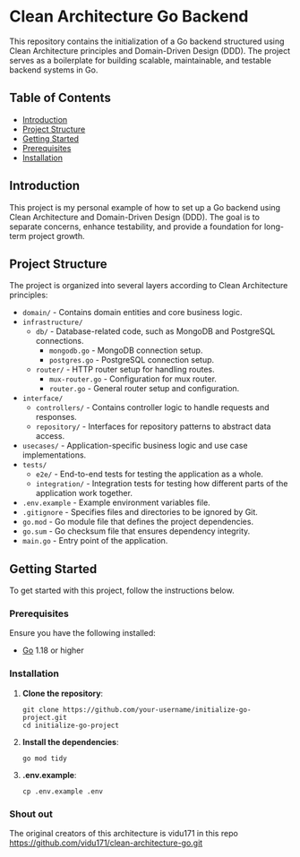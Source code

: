 # Clean Architecture Go Backend

This repository contains the initialization of a Go backend structured using Clean Architecture principles and Domain-Driven Design (DDD). The project serves as a boilerplate for building scalable, maintainable, and testable backend systems in Go.

## Table of Contents

- [Introduction](#introduction)
- [Project Structure](#project-structure)
- [Getting Started](#getting-started)
- [Prerequisites](#prerequisites)
- [Installation](#installation)

## Introduction

This project is my personal example of how to set up a Go backend using Clean Architecture and Domain-Driven Design (DDD). The goal is to separate concerns, enhance testability, and provide a foundation for long-term project growth.

## Project Structure

The project is organized into several layers according to Clean Architecture principles:

- `domain/` - Contains domain entities and core business logic.
- `infrastructure/`
  - `db/` - Database-related code, such as MongoDB and PostgreSQL connections.
    - `mongodb.go` - MongoDB connection setup.
    - `postgres.go` - PostgreSQL connection setup.
  - `router/` - HTTP router setup for handling routes.
    - `mux-router.go` - Configuration for mux router.
    - `router.go` - General router setup and configuration.
- `interface/`
  - `controllers/` - Contains controller logic to handle requests and responses.
  - `repository/` - Interfaces for repository patterns to abstract data access.
- `usecases/` - Application-specific business logic and use case implementations.
- `tests/`
  - `e2e/` - End-to-end tests for testing the application as a whole.
  - `integration/` - Integration tests for testing how different parts of the application work together.
- `.env.example` - Example environment variables file.
- `.gitignore` - Specifies files and directories to be ignored by Git.
- `go.mod` - Go module file that defines the project dependencies.
- `go.sum` - Go checksum file that ensures dependency integrity.
- `main.go` - Entry point of the application.

## Getting Started

To get started with this project, follow the instructions below.

### Prerequisites

Ensure you have the following installed:

- [Go](https://golang.org/dl/) 1.18 or higher

### Installation

1. **Clone the repository**:

   ```
   git clone https://github.com/your-username/initialize-go-project.git
   cd initialize-go-project
   ```

2. **Install the dependencies**:
    ```
   go mod tidy
   ```

3. **.env.example**:
    ```
   cp .env.example .env
   ```

### Shout out

The original creators of this architecture is vidu171 in this repo
https://github.com/vidu171/clean-architecture-go.git